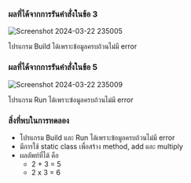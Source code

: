 ### ผลที่ได้จากการรันคำสั่งในข้อ 3

![Screenshot 2024-03-22 235005](https://github.com/KanyakornPuengmon/03376836-OOP-2566-Lab-05/assets/144195697/5ab2eac4-c6cd-4f6a-a0aa-85bd45862af9)

โปรแกรม Build ได้เพราะข้อมูลครบถ้วนไม่มี error

### ผลที่ได้จากการรันคำสั่งในข้อ 5

![Screenshot 2024-03-22 235009](https://github.com/KanyakornPuengmon/03376836-OOP-2566-Lab-05/assets/144195697/f3c88518-46c3-4a57-b3c2-fba445930c8e)

โปรแกรม Run ได้เพราะข้อมูลครบถ้วนไม่มี error

### สิ่งที่พบในการทดลอง
- โปรแกรม Build และ Run ได้เพราะข้อมูลครบถ้วนไม่มี error
- มีการใช้ static class เพื่อสร้าง method, add และ multiply
- ผลลัพท์ที่ได้ คือ
  - 2 + 3 = 5
  - 2 x 3 = 6
